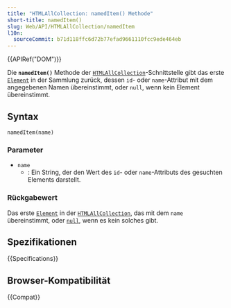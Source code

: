 ```yaml
---
title: "HTMLAllCollection: namedItem() Methode"
short-title: namedItem()
slug: Web/API/HTMLAllCollection/namedItem
l10n:
  sourceCommit: b71d118ffc6d72b77efad9661110fcc9ede464eb
---
```


{{APIRef("DOM")}}

Die **`namedItem()`** Methode der [`HTMLAllCollection`](/de/docs/Web/API/HTMLAllCollection)-Schnittstelle gibt das erste [`Element`](/de/docs/Web/API/Element) in der Sammlung zurück, dessen `id`- oder `name`-Attribut mit dem angegebenen Namen übereinstimmt, oder `null`, wenn kein Element übereinstimmt.

## Syntax

```js-nolint
namedItem(name)
```

### Parameter

- `name`
  - : Ein String, der den Wert des `id`- oder `name`-Attributs des gesuchten Elements darstellt.

### Rückgabewert

Das erste [`Element`](/de/docs/Web/API/Element) in der [`HTMLAllCollection`](/de/docs/Web/API/HTMLAllCollection), das mit dem `name` übereinstimmt, oder [`null`](/de/docs/Web/JavaScript/Reference/Operators/null), wenn es kein solches gibt.

## Spezifikationen

{{Specifications}}

## Browser-Kompatibilität

{{Compat}}
